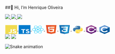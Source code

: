 ##👋 Hi, I’m Henrique Oliveira

<div width="100vw">
  <a href="https://github.com/HenriqueOliveira29">
  <img height="180em" src="https://github-readme-stats.vercel.app/api?username=HenriqueOliveira29&theme=dracula&show_icons=true&hide_border=false&count_private=true"/>
  <img height="180em" src="https://github-readme-streak-stats.herokuapp.com/?user=HenriqueOliveira29&theme=dracula&hide_border=false"/>
  <img height="180em" src="https://github-readme-stats.vercel.app/api/top-langs/?username=HenriqueOliveira29&theme=dracula&show_icons=true&hide_border=false&layout=compact"/>
</div>

<div style="display: inline_block"><br>
  <img align="center" alt="Henrique-Js" height="30" width="40" src="https://raw.githubusercontent.com/devicons/devicon/master/icons/javascript/javascript-plain.svg">
  <img align="center" alt="Henrique-Ts" height="30" width="40" src="https://raw.githubusercontent.com/devicons/devicon/master/icons/typescript/typescript-plain.svg">
  <img align="center" alt="Henrique-React" height="30" width="40" src="https://raw.githubusercontent.com/devicons/devicon/master/icons/react/react-original.svg">
  <img align="center" alt="Henrique-HTML" height="30" width="40" src="https://raw.githubusercontent.com/devicons/devicon/master/icons/html5/html5-original.svg">
  <img align="center" alt="Henrique-CSS" height="30" width="40" src="https://raw.githubusercontent.com/devicons/devicon/master/icons/css3/css3-original.svg">
  <img align="center" alt="Henrique-Python" height="30" width="40" src="https://raw.githubusercontent.com/devicons/devicon/master/icons/python/python-original.svg">
  <img align="center" alt="Henrique-Csharp" height="30" width="40" src="https://raw.githubusercontent.com/devicons/devicon/master/icons/csharp/csharp-original.svg">
  <img align="center" alt="Henrique-C" height="30" width="40" src="https://raw.githubusercontent.com/devicons/devicon/master/icons/c/c-original.svg">
</div>

<div> 
  <a href="mailto:henrique.hlo19@gmail.com"><img src="https://img.shields.io/badge/-Gmail-%23333?style=for-the-badge&logo=gmail&logoColor=white" target="_blank"></a>
  <a href="https://www.linkedin.com/in/henrique-oliveira-9a4263222/" target="_blank"><img src="https://img.shields.io/badge/-LinkedIn-%230077B5?style=for-the-badge&logo=linkedin&logoColor=white" target="_blank"></a> 
</div>

![Snake animation](https://github.com/HenriqueOliveira29/HenriqueOliveira29/blob/output/github-contribution-grid-snake.svg)

